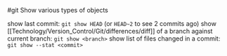 #git 
Show various types of objects

show last commit:   `git show HEAD`  (or `HEAD~2` to see 2 commits ago)
show [[Technology/Version_Control/Git/differences/diff]] of a branch against current branch:  `git show <branch>`
show list of files changed in a commit:  `git show --stat <commit>`